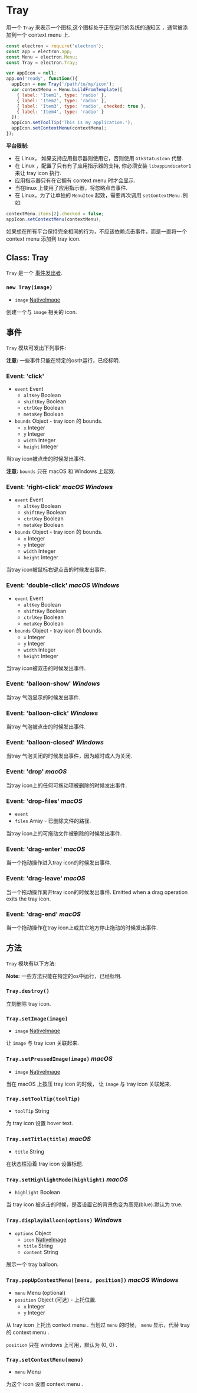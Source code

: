 # Tray

用一个 `Tray` 来表示一个图标,这个图标处于正在运行的系统的通知区 ，通常被添加到一个 context menu 上.

```javascript
const electron = require('electron');
const app = electron.app;
const Menu = electron.Menu;
const Tray = electron.Tray;

var appIcon = null;
app.on('ready', function(){
  appIcon = new Tray('/path/to/my/icon');
  var contextMenu = Menu.buildFromTemplate([
    { label: 'Item1', type: 'radio' },
    { label: 'Item2', type: 'radio' },
    { label: 'Item3', type: 'radio', checked: true },
    { label: 'Item4', type: 'radio' }
  ]);
  appIcon.setToolTip('This is my application.');
  appIcon.setContextMenu(contextMenu);
});

```

__平台限制:__

* 在 Linux， 如果支持应用指示器则使用它，否则使用 `GtkStatusIcon` 代替.
* 在 Linux ，配置了只有有了应用指示器的支持, 你必须安装 `libappindicator1` 来让 tray icon 执行.
* 应用指示器只有在它拥有 context menu 时才会显示.
* 当在linux 上使用了应用指示器，将忽略点击事件.
* 在 Linux，为了让单独的 `MenuItem` 起效，需要再次调用 `setContextMenu` .例如:

```javascript
contextMenu.items[2].checked = false;
appIcon.setContextMenu(contextMenu);
```
如果想在所有平台保持完全相同的行为，不应该依赖点击事件，而是一直将一个 context menu 添加到 tray icon.

## Class: Tray

`Tray` 是一个 [事件发出者][event-emitter].

### `new Tray(image)`

* `image` [NativeImage](native-image.md)

创建一个与 `image` 相关的 icon.

## 事件

`Tray` 模块可发出下列事件:

**注意:** 一些事件只能在特定的os中运行，已经标明.

### Event: 'click'

* `event` Event
  * `altKey` Boolean
  * `shiftKey` Boolean
  * `ctrlKey` Boolean
  * `metaKey` Boolean
* `bounds` Object - tray icon 的 bounds.
  * `x` Integer
  * `y` Integer
  * `width` Integer
  * `height` Integer

当tray icon被点击的时候发出事件.

__注意:__ `bounds` 只在 macOS 和 Windows 上起效.

### Event: 'right-click' _macOS_ _Windows_

* `event` Event
  * `altKey` Boolean
  * `shiftKey` Boolean
  * `ctrlKey` Boolean
  * `metaKey` Boolean
* `bounds` Object - tray icon 的 bounds.
  * `x` Integer
  * `y` Integer
  * `width` Integer
  * `height` Integer

当tray icon被鼠标右键点击的时候发出事件.

### Event: 'double-click' _macOS_ _Windows_

* `event` Event
  * `altKey` Boolean
  * `shiftKey` Boolean
  * `ctrlKey` Boolean
  * `metaKey` Boolean
* `bounds` Object - tray icon 的 bounds.
  * `x` Integer
  * `y` Integer
  * `width` Integer
  * `height` Integer

当tray icon被双击的时候发出事件.

### Event: 'balloon-show' _Windows_

当tray 气泡显示的时候发出事件.

### Event: 'balloon-click' _Windows_

当tray 气泡被点击的时候发出事件.

### Event: 'balloon-closed' _Windows_

当tray 气泡关闭的时候发出事件，因为超时或人为关闭.

### Event: 'drop' _macOS_

当tray icon上的任何可拖动项被删除的时候发出事件.

### Event: 'drop-files' _macOS_

* `event`
* `files` Array - 已删除文件的路径.

当tray icon上的可拖动文件被删除的时候发出事件.

### Event: 'drag-enter' _macOS_

当一个拖动操作进入tray icon的时候发出事件.

### Event: 'drag-leave' _macOS_

当一个拖动操作离开tray icon的时候发出事件.
Emitted when a drag operation exits the tray icon.

### Event: 'drag-end' _macOS_

当一个拖动操作在tray icon上或其它地方停止拖动的时候发出事件.

## 方法

`Tray` 模块有以下方法:

**Note:** 一些方法只能在特定的os中运行，已经标明.

### `Tray.destroy()`

立刻删除 tray icon.

### `Tray.setImage(image)`

* `image` [NativeImage](native-image.md)

让 `image` 与 tray icon 关联起来.

### `Tray.setPressedImage(image)` _macOS_

* `image` [NativeImage](native-image.md)

当在 macOS 上按压 tray icon 的时候， 让 `image` 与 tray icon 关联起来.

### `Tray.setToolTip(toolTip)`

* `toolTip` String

为 tray icon 设置 hover text.

### `Tray.setTitle(title)` _macOS_

* `title` String

在状态栏沿着 tray icon 设置标题.

### `Tray.setHighlightMode(highlight)` _macOS_

* `highlight` Boolean

当 tray icon 被点击的时候，是否设置它的背景色变为高亮(blue).默认为 true.

### `Tray.displayBalloon(options)` _Windows_

* `options` Object
  * `icon` [NativeImage](native-image.md)
  * `title` String
  * `content` String

展示一个 tray balloon.

### `Tray.popUpContextMenu([menu, position])` _macOS_ _Windows_

* `menu` Menu (optional)
* `position` Object (可选) - 上托位置.
  * `x` Integer
  * `y` Integer

从 tray icon 上托出 context menu . 当划过 `menu` 的时候， `menu` 显示，代替 tray 的 context menu .

`position` 只在 windows 上可用，默认为 (0, 0) .

### `Tray.setContextMenu(menu)`

* `menu` Menu

为这个 icon 设置 context menu .

[event-emitter]: http://nodejs.org/api/events.html#events_class_events_eventemitter